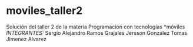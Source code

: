 # moviles_taller2
Solución del taller 2 de la materia Programación con tecnologías *móviles
*INTEGRANTES:*
Sergio Alejandro Ramos Grajales
Jersson Gonzalez
Tomas Jimenez Alvarez
